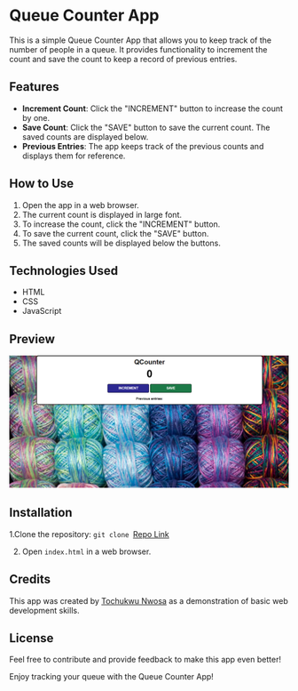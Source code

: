 # Queue Counter App

This is a simple Queue Counter App that allows you to keep track of the number of people in a queue. It provides functionality to increment the count and save the count to keep a record of previous entries.

## Features

- **Increment Count**: Click the "INCREMENT" button to increase the count by one.
- **Save Count**: Click the "SAVE" button to save the current count. The saved counts are displayed below.
- **Previous Entries**: The app keeps track of the previous counts and displays them for reference.

## How to Use

1. Open the app in a web browser.
2. The current count is displayed in large font.
3. To increase the count, click the "INCREMENT" button.
4. To save the current count, click the "SAVE" button.
5. The saved counts will be displayed below the buttons.

## Technologies Used

- HTML
- CSS
- JavaScript

## Preview

<img src="./queue-app.png">

## Installation

1.Clone the repository: `git clone `[Repo Link](https://github.com/obere4u/Queue_counter-APP)

2. Open `index.html` in a web browser.

## Credits

This app was created by [Tochukwu Nwosa](https://www.linkedin.com/in/nwosa-tochukwu) as a demonstration of basic web development skills.

## License

Feel free to contribute and provide feedback to make this app even better!

Enjoy tracking your queue with the Queue Counter App!

